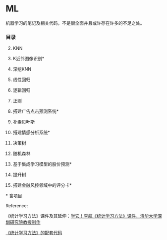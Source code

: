 # ML
机器学习的笔记及相关代码，不是很全面并且或许存在许多的不足之处。

### 目录

2. KNN

3. K近邻图像识别*
4. 深挖KNN
5. 线性回归
6. 逻辑回归
7. 正则
8. 搭建广告点击预测系统*
9. 朴素贝叶斯
10. 搭建情感分析系统*
11. 决策树
12. 随机森林
13. 基于集成学习模型的股价预测*
14. 提升树
15. 搭建金融风控领域中的评分卡*



\* 含项目

Reference:

《统计学习方法》课件及其延伸：[学它！李航《统计学习方法》课件，清华大学深圳研究院教授制作](https://zhuanlan.zhihu.com/p/91249599?utm_source=wechat_session&utm_medium=social&utm_oi=593197791514857472)

[《统计学习方法》的配套代码](https://github.com/fengdu78/lihang-code)

